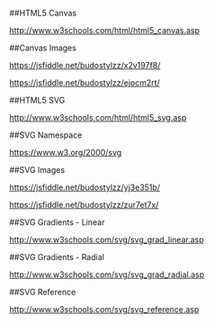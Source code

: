 ##HTML5 Canvas

http://www.w3schools.com/html/html5_canvas.asp

##Canvas Images

https://jsfiddle.net/budostylzz/x2v197f8/

https://jsfiddle.net/budostylzz/ejocm2rt/

##HTML5 SVG

http://www.w3schools.com/html/html5_svg.asp

##SVG Namespace

https://www.w3.org/2000/svg

##SVG Images

https://jsfiddle.net/budostylzz/yj3e351b/

https://jsfiddle.net/budostylzz/zur7et7x/

##SVG Gradients - Linear

http://www.w3schools.com/svg/svg_grad_linear.asp

##SVG Gradients - Radial

http://www.w3schools.com/svg/svg_grad_radial.asp

##SVG Reference

http://www.w3schools.com/svg/svg_reference.asp




















